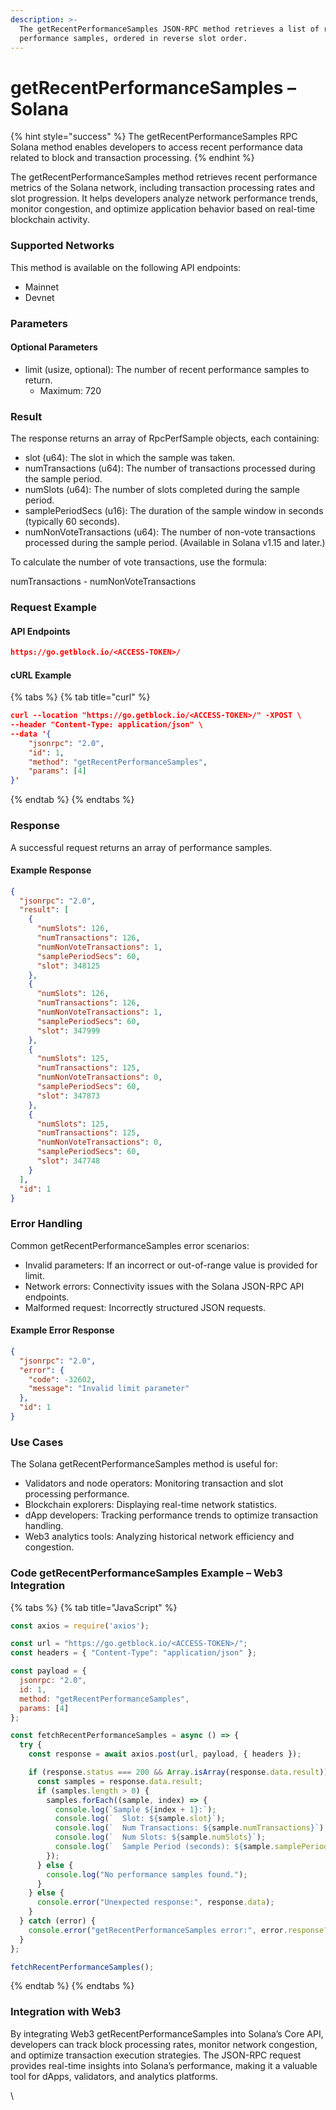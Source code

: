 ```yaml
---
description: >-
  The getRecentPerformanceSamples JSON-RPC method retrieves a list of recent
  performance samples, ordered in reverse slot order.
---
```


# getRecentPerformanceSamples – Solana

{% hint style="success" %}
The getRecentPerformanceSamples RPC Solana method enables developers to access recent performance data related to block and transaction processing.
{% endhint %}

The getRecentPerformanceSamples method retrieves recent performance metrics of the Solana network, including transaction processing rates and slot progression. It helps developers analyze network performance trends, monitor congestion, and optimize application behavior based on real-time blockchain activity.

### Supported Networks

This method is available on the following API endpoints:

* Mainnet
* Devnet

### Parameters

#### Optional Parameters

* limit (usize, optional): The number of recent performance samples to return.
  * Maximum: 720

### Result

The response returns an array of RpcPerfSample objects, each containing:

* slot (u64): The slot in which the sample was taken.
* numTransactions (u64): The number of transactions processed during the sample period.
* numSlots (u64): The number of slots completed during the sample period.
* samplePeriodSecs (u16): The duration of the sample window in seconds (typically 60 seconds).
* numNonVoteTransactions (u64): The number of non-vote transactions processed during the sample period. (Available in Solana v1.15 and later.)

To calculate the number of vote transactions, use the formula:

numTransactions - numNonVoteTransactions

### Request Example

#### API Endpoints

```json
https://go.getblock.io/<ACCESS-TOKEN>/
```

#### cURL Example

{% tabs %}
{% tab title="curl" %}
```json
curl --location "https://go.getblock.io/<ACCESS-TOKEN>/" -XPOST \
--header "Content-Type: application/json" \
--data '{
    "jsonrpc": "2.0",
    "id": 1,
    "method": "getRecentPerformanceSamples",
    "params": [4]
}'
```
{% endtab %}
{% endtabs %}

### Response

A successful request returns an array of performance samples.

#### Example Response

```json
{
  "jsonrpc": "2.0",
  "result": [
    {
      "numSlots": 126,
      "numTransactions": 126,
      "numNonVoteTransactions": 1,
      "samplePeriodSecs": 60,
      "slot": 348125
    },
    {
      "numSlots": 126,
      "numTransactions": 126,
      "numNonVoteTransactions": 1,
      "samplePeriodSecs": 60,
      "slot": 347999
    },
    {
      "numSlots": 125,
      "numTransactions": 125,
      "numNonVoteTransactions": 0,
      "samplePeriodSecs": 60,
      "slot": 347873
    },
    {
      "numSlots": 125,
      "numTransactions": 125,
      "numNonVoteTransactions": 0,
      "samplePeriodSecs": 60,
      "slot": 347748
    }
  ],
  "id": 1
}
```

### Error Handling

Common getRecentPerformanceSamples error scenarios:

* Invalid parameters: If an incorrect or out-of-range value is provided for limit.
* Network errors: Connectivity issues with the Solana JSON-RPC API endpoints.
* Malformed request: Incorrectly structured JSON requests.

#### Example Error Response

```json
{
  "jsonrpc": "2.0",
  "error": {
    "code": -32602,
    "message": "Invalid limit parameter"
  },
  "id": 1
}
```

### Use Cases

The Solana getRecentPerformanceSamples method is useful for:

* Validators and node operators: Monitoring transaction and slot processing performance.
* Blockchain explorers: Displaying real-time network statistics.
* dApp developers: Tracking performance trends to optimize transaction handling.
* Web3 analytics tools: Analyzing historical network efficiency and congestion.

### Code getRecentPerformanceSamples Example – Web3 Integration

{% tabs %}
{% tab title="JavaScript" %}
```javascript
const axios = require('axios');

const url = "https://go.getblock.io/<ACCESS-TOKEN>/"; 
const headers = { "Content-Type": "application/json" };

const payload = {
  jsonrpc: "2.0",
  id: 1,
  method: "getRecentPerformanceSamples",
  params: [4]
};

const fetchRecentPerformanceSamples = async () => {
  try {
    const response = await axios.post(url, payload, { headers });

    if (response.status === 200 && Array.isArray(response.data.result)) {
      const samples = response.data.result;
      if (samples.length > 0) {
        samples.forEach((sample, index) => {
          console.log(`Sample ${index + 1}:`);
          console.log(`  Slot: ${sample.slot}`);
          console.log(`  Num Transactions: ${sample.numTransactions}`);
          console.log(`  Num Slots: ${sample.numSlots}`);
          console.log(`  Sample Period (seconds): ${sample.samplePeriodSecs}`);
        });
      } else {
        console.log("No performance samples found.");
      }
    } else {
      console.error("Unexpected response:", response.data);
    }
  } catch (error) {
    console.error("getRecentPerformanceSamples error:", error.response?.data || error.message);
  }
};

fetchRecentPerformanceSamples();
```
{% endtab %}
{% endtabs %}

### Integration with Web3

By integrating Web3 getRecentPerformanceSamples into Solana’s Core API, developers can track block processing rates, monitor network congestion, and optimize transaction execution strategies. The JSON-RPC request provides real-time insights into Solana’s performance, making it a valuable tool for dApps, validators, and analytics platforms.

\
